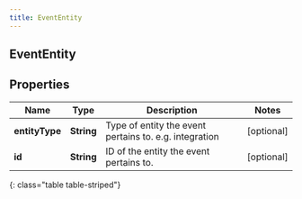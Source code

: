 ```yaml
---
title: EventEntity
---
```

## EventEntity


## Properties

| Name | Type | Description | Notes |
| ------------ | ------------- | ------------- | ------------- |
| **entityType** | <!----><!---->**String**<!----> | Type of entity the event pertains to. e.g. integration |  [optional] |
| **id** | <!----><!---->**String**<!----> | ID of the entity the event pertains to. |  [optional] |
{: class="table table-striped"}



